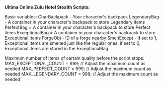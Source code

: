 **Ultima Online Zulu Hotel Stealth Scripts:**

    
Basic variables:
CharBackpack - Your character's backpack
LegendaryBag - A container in your character's backpack to store Legendary items
PerfectBag = A container in your character's backpack to store Perfect items
ExceptionalBag = A container in your character's backpack to store Exceptional items
ForgeObj - ID of a forge nearby
SmeltExcept - if set to 1, Exceptional items are smelted just like the regular ones, if set to 0, Exceptional items are stored in the ExceptionalBag

Maximum number of items of certain quality before the script stops:
MAX_EXCEPTIONAL_COUNT = 999; // Adjust the maximum count as needed
MAX_PERFECT_COUNT = 999; // Adjust the maximum count as needed
MAX_LEGENDARY_COUNT = 999; // Adjust the maximum count as needed
